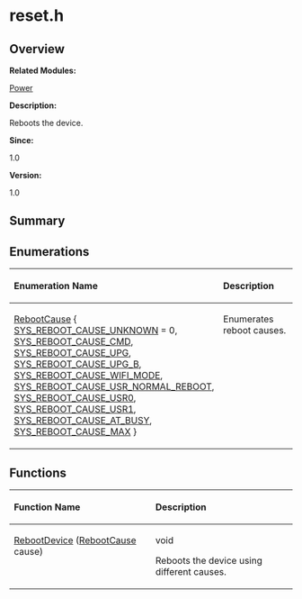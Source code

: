 # reset.h<a name="EN-US_TOPIC_0000001054876468"></a>

## **Overview**<a name="section1768350754191850"></a>

**Related Modules:**

[Power](power.md)

**Description:**

Reboots the device. 

**Since:**

1.0

**Version:**

1.0

## **Summary**<a name="section1839431681191850"></a>

## Enumerations<a name="enum-members"></a>

<a name="table1292592086191850"></a>
<table><thead align="left"><tr id="row2038669060191850"><th class="cellrowborder" valign="top" width="50%" id="mcps1.1.3.1.1"><p id="p1740412485191850"><a name="p1740412485191850"></a><a name="p1740412485191850"></a>Enumeration Name</p>
</th>
<th class="cellrowborder" valign="top" width="50%" id="mcps1.1.3.1.2"><p id="p1081550326191850"><a name="p1081550326191850"></a><a name="p1081550326191850"></a>Description</p>
</th>
</tr>
</thead>
<tbody><tr id="row1344552052191850"><td class="cellrowborder" valign="top" width="50%" headers="mcps1.1.3.1.1 "><p id="p1040218533191850"><a name="p1040218533191850"></a><a name="p1040218533191850"></a><a href="power.md#gaeac1b873015f5b0a8aa7f3c068507426">RebootCause</a> {   <a href="power.md#ggaeac1b873015f5b0a8aa7f3c068507426a04a0e86a44ea0d7600cd026650b5ffe7">SYS_REBOOT_CAUSE_UNKNOWN</a> = 0, <a href="power.md#ggaeac1b873015f5b0a8aa7f3c068507426ab49da9db95acfa014af9f23d78dbb1a4">SYS_REBOOT_CAUSE_CMD</a>, <a href="power.md#ggaeac1b873015f5b0a8aa7f3c068507426a7c1427e708ac62940fa085be165d8f85">SYS_REBOOT_CAUSE_UPG</a>, <a href="power.md#ggaeac1b873015f5b0a8aa7f3c068507426aa88786682350e9f0a17f7a23554bd8d1">SYS_REBOOT_CAUSE_UPG_B</a>,   <a href="power.md#ggaeac1b873015f5b0a8aa7f3c068507426aeff008205aabb73ffa286cd4c0eaad89">SYS_REBOOT_CAUSE_WIFI_MODE</a>, <a href="power.md#ggaeac1b873015f5b0a8aa7f3c068507426af1e3a68edd40db56d76067ed1e24b85b">SYS_REBOOT_CAUSE_USR_NORMAL_REBOOT</a>, <a href="power.md#ggaeac1b873015f5b0a8aa7f3c068507426acb3dfe8998e30cc72aa0a6b70e2c5bcf">SYS_REBOOT_CAUSE_USR0</a>, <a href="power.md#ggaeac1b873015f5b0a8aa7f3c068507426aa523e821f1c3f0917f08db5a2aad782c">SYS_REBOOT_CAUSE_USR1</a>,   <a href="power.md#ggaeac1b873015f5b0a8aa7f3c068507426af96d2c4f5a95fb704ec5296f0c417dbf">SYS_REBOOT_CAUSE_AT_BUSY</a>, <a href="power.md#ggaeac1b873015f5b0a8aa7f3c068507426a14fea85ad30317c373b6609d33d36bde">SYS_REBOOT_CAUSE_MAX</a> }</p>
</td>
<td class="cellrowborder" valign="top" width="50%" headers="mcps1.1.3.1.2 "><p id="p1371959254191850"><a name="p1371959254191850"></a><a name="p1371959254191850"></a>Enumerates reboot causes. </p>
</td>
</tr>
</tbody>
</table>

## Functions<a name="func-members"></a>

<a name="table894156323191850"></a>
<table><thead align="left"><tr id="row1661105463191850"><th class="cellrowborder" valign="top" width="50%" id="mcps1.1.3.1.1"><p id="p335484545191850"><a name="p335484545191850"></a><a name="p335484545191850"></a>Function Name</p>
</th>
<th class="cellrowborder" valign="top" width="50%" id="mcps1.1.3.1.2"><p id="p38630697191850"><a name="p38630697191850"></a><a name="p38630697191850"></a>Description</p>
</th>
</tr>
</thead>
<tbody><tr id="row1122026798191850"><td class="cellrowborder" valign="top" width="50%" headers="mcps1.1.3.1.1 "><p id="p730309420191850"><a name="p730309420191850"></a><a name="p730309420191850"></a><a href="power.md#ga3653c23553991eac26fa69f6a23e8987">RebootDevice</a> (<a href="power.md#gaeac1b873015f5b0a8aa7f3c068507426">RebootCause</a> cause)</p>
</td>
<td class="cellrowborder" valign="top" width="50%" headers="mcps1.1.3.1.2 "><p id="p787406874191850"><a name="p787406874191850"></a><a name="p787406874191850"></a>void </p>
<p id="p819083551191850"><a name="p819083551191850"></a><a name="p819083551191850"></a>Reboots the device using different causes. </p>
</td>
</tr>
</tbody>
</table>


